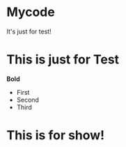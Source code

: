 # Mycode
It's just for test!
# This is just for Test
**Bold**
* First
* Second
* Third
# This is for show!